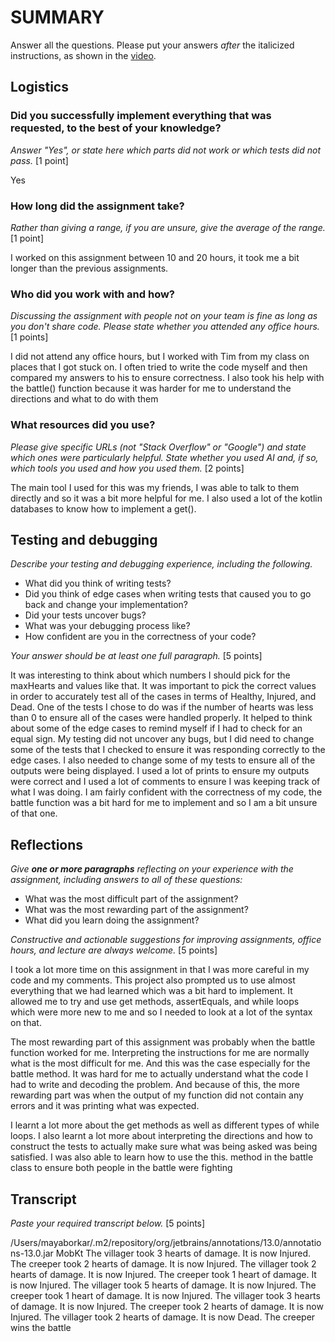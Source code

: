 # SUMMARY

Answer all the questions. Please put your answers _after_ the
italicized instructions, as shown in the
[video](https://northeastern.hosted.panopto.com/Panopto/Pages/Viewer.aspx?id=d327c168-e0e8-4f70-9f3f-b12f0048baac).

## Logistics

### Did you successfully implement everything that was requested, to the best of your knowledge?

_Answer "Yes", or state here which parts did not work or which tests did not
pass._ [1 point]

Yes

### How long did the assignment take?

_Rather than giving a range, if you are unsure, give the average of the range._
[1 point]

I worked on this assignment between 10 and 20 hours, it took me a bit longer than the previous assignments.

### Who did you work with and how?

_Discussing the assignment with people not on your team is fine as long as you
don't share code. Please state whether you attended any office hours._ [1 points]

I did not attend any office hours, but I worked with Tim from my class on places that I got stuck on. I
often tried to write the code myself and then compared my answers to his to ensure correctness. I also
took his help with the battle() function because it was harder for me to understand the directions and what
to do with them

### What resources did you use?

_Please give specific URLs (not "Stack Overflow" or "Google") and state which
ones were particularly helpful. State whether you used AI and, if so, which
tools you used and how you used them._ [2 points]

The main tool I used for this was my friends, I was able to talk to them directly and so it was a bit
more helpful for me. I also used a lot of the kotlin databases to know how to implement a get().

## Testing and debugging

_Describe your testing and debugging experience, including the following._

* What did you think of writing tests?
* Did you think of edge cases when writing tests that caused you to go back
  and change your implementation?
* Did your tests uncover bugs?
* What was your debugging process like?
* How confident are you in the correctness of your code?

_Your answer should be at least one full paragraph._ [5 points]

It was interesting to think about which numbers I should pick for the maxHearts and values like that. It
was important to pick the correct values in order to accurately test all of the cases in terms of Healthy,
Injured, and Dead. One of the tests I chose to do was if the number of hearts was less than 0 to ensure
all of the cases were handled properly. It helped to think about some of the edge cases to remind myself
if I had to check for an equal sign. My testing did not uncover any bugs, but I did need to change some
of the tests that I checked to ensure it was responding correctly to the edge cases. I also needed
to change some of my tests to ensure all of the outputs were being displayed. I used a lot of prints
to ensure my outputs were correct and I used a lot of comments to ensure I was keeping track of what
I was doing. I am fairly confident with the correctness of my code, the battle function was a bit hard
for me to implement and so I am a bit unsure of that one.

## Reflections

_Give **one or more paragraphs** reflecting on your experience with the
assignment, including answers to all of these questions:_

* What was the most difficult part of the assignment?
* What was the most rewarding part of the assignment?
* What did you learn doing the assignment?

_Constructive and actionable suggestions for improving assignments, office
hours, and lecture are always welcome._
[5 points]

I took a lot more time on this assignment in that I was more careful in my code and my comments. This
project also prompted us to use almost everything that we had learned which was a bit hard to implement.
It allowed me to try and use get methods, assertEquals, and while loops which were more new to me and
so I needed to look at a lot of the syntax on that.

The most rewarding part of this assignment was probably when the battle function worked for me.
Interpreting the instructions for me are normally what is the most difficult for me. And this was the case
especially for the battle method. It was hard for me to actually understand what the code I had to write
and decoding the problem. And because of this, the more rewarding part was when the output of my function
did not contain any errors and it was printing what was expected.

I learnt a lot more about the get methods as well as different types of while loops. I also learnt a lot
more about interpreting the directions and how to construct the tests to actually make sure what was
being asked was being satisfied. I was also able to learn how to use the this. method in the battle class
to ensure both people in the battle were fighting

## Transcript

_Paste your required transcript below._ [5 points]

/Users/mayaborkar/.m2/repository/org/jetbrains/annotations/13.0/annotations-13.0.jar MobKt
The villager took 3 hearts of damage.
It is now Injured.
The creeper took 2 hearts of damage.
It is now Injured.
The villager took 2 hearts of damage.
It is now Injured.
The creeper took 1 heart of damage.
It is now Injured.
The villager took 5 hearts of damage.
It is now Injured.
The creeper took 1 heart of damage.
It is now Injured.
The villager took 3 hearts of damage.
It is now Injured.
The creeper took 2 hearts of damage.
It is now Injured.
The villager took 2 hearts of damage.
It is now Dead.
The creeper wins the battle
